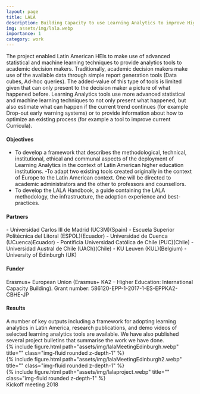 ```yaml
---
layout: page
title: LALA
description: Building Capacity to use Learning Analytics to improve Higher Education in Latin America
img: assets/img/lala.webp
importance: 1
category: work
---
```


The project enabled Latin American HEIs to make use of advanced statistical and machine learning techniques to provide analytics tools to academic decision makers. Traditionally, academic decision makers make use of the available data through simple report generation tools (Data cubes, Ad-hoc queries).  The added-value of this type of tools is limited given that can only present to the decision maker a picture of what happened before.  Learning Analytics tools use more advanced statistical and machine learning techniques to not only present what happened, but also estimate what can happen if the current trend continues (for example Drop-out early warning systems) or to provide information about how to optimize an existing process (for example a tool to improve current Curricula).

<h4> Objectives </h4> 

- To develop a framework that describes the methodological, technical, institutional, ethical and communal aspects of the deployment of Learning Analytics in the context of Latin American higher education institutions.
 -To adapt two existing tools created originally in the context of Europe to the Latin American context. One will be directed to academic administrators and the other to professors and counsellors.
- To develop the LALA Handbook, a guide containing the LALA methodology, the infrastructure, the adoption experience and best-practices.

<h4> Partners </h4> 
- Universidad Carlos III de Madrid (UC3M)(Spain)
- Escuela Superior Politécnica del Litoral (ESPOL)(Ecuador)
- Universidad de Cuenca (UCuenca)Ecuador)
- Pontificia Universidad Católica de Chile (PUC)(Chile)
- Universidad Austral de Chile (UACh)(Chile)
- KU Leuven (KUL)(Belgium)
- University of Edinburgh (UK)

<h4> Funder </h4> 
Erasmus+ European Union (Erasmus+ KA2 – Higher Education: International Capacity Building). 
Grant number: 586120-EPP-1-2017-1-ES-EPPKA2-CBHE-JP

<h4> Results </h4> 
A number of key outputs including a framework for adopting learning analytics in Latin America, research publications, and demo videos of selected learning analytics tools are available. We have also published several project bulletins that summarise the work we have done.

<div class="row">
    <div class="col-sm mt-3 mt-md-0">
        {% include figure.html path="assets/img/lalaMeetingEdinburgh.webp" title="" class="img-fluid rounded z-depth-1" %}
    </div>
    <div class="col-sm mt-3 mt-md-0">
        {% include figure.html path="assets/img/lalaMeetingEdinburgh2.webp" title="" class="img-fluid rounded z-depth-1" %}
    </div>
</div>
<div class="row justify-content-sm-center">
    <div class="col-sm-8 mt-3 mt-md-1">
        {% include figure.html path="assets/img/lalaproject.webp" title="" class="img-fluid rounded z-depth-1" %}
    </div>
</div>
<div class="caption">
    Kickoff meeting 2018
</div>